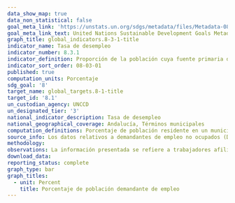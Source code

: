 ```yaml
---
data_show_map: true 
data_non_statistical: false
goal_meta_link: 'https://unstats.un.org/sdgs/metadata/files/Metadata-08-03-01.pdf'
goal_meta_link_text: United Nations Sustainable Development Goals Metadata (PDF 232KB)
graph_title: global_indicators.8-3-1-title
indicator_name: Tasa de desempleo
indicator_number: 8.3.1
indicator_definition: Proporción de la población cuya fuente primaria de energía son los combustibles y tecnologías limpios
indicator_sort_order: 08-03-01
published: true
computation_units: Porcentaje
sdg_goal: '8'
target_name: global_targets.8-1-title
target_id: '8.1'
un_custodian_agency: UNCCD
un_designated_tier: '3'
national_indicator_description: Tasa de desempleo
national_geographical_coverage: Andalucía, Términos municipales
computation_definitions: Porcentaje de población residente en un municipio registrada como demandante de empleo no ocupada sobre el total de población registrada como demandante de empleo o afiliada en ese municipio. 
source_info: Los datos relativos a demandantes de empleo no ocupados (DENOS) se corresponden con la explotación que realiza el Instituto de Estadística y Cartografía de Andalucía a partir de los datos del Servicio Andaluz de Empleo (SAE) de las personas inscritas en sus oficinas y que difunde con periodicidad mensual.La variable relativa a las afiliaciones a la Seguridad Social se corresponde con el volumen de afiliaciones en alta a los diferentes regímenes de la Seguridad Social. El IECA difunde el número de afiliaciones por lugar de residencia del trabajador referido al último día del mes de cada trimestre.
methodology:
observations: La información presentada se refiere a trabajadores afiliados a la Seguridad Social, no incluyendo mutualistas de MUFACE, ISFAS o MUGEJU. 
download_data:
reporting_status: complete
graph_type: bar
graph_titles:
  - unit: Percent
    title: Porcentaje de población demandante de empleo  
---
```


